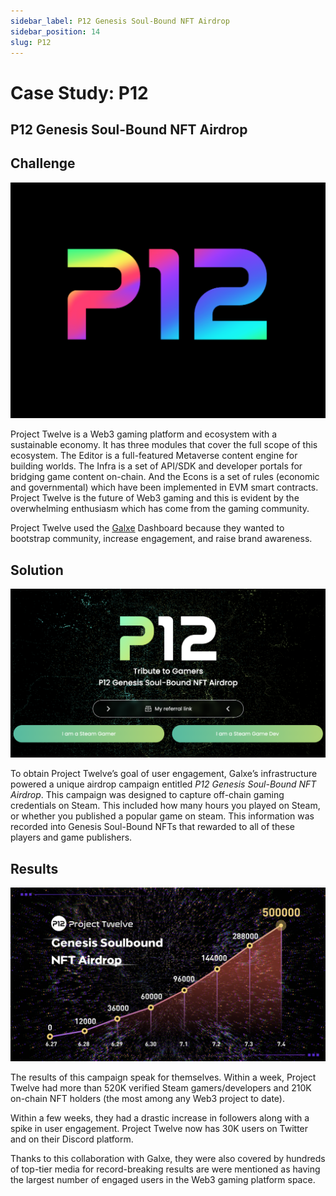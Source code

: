 ```yaml
---
sidebar_label: P12 Genesis Soul-Bound NFT Airdrop
sidebar_position: 14
slug: P12
---
```

# Case Study: P12

## P12 Genesis Soul-Bound NFT Airdrop

## Challenge

![Untitled](assets/p12-logo.png)

Project Twelve is a Web3 gaming platform and ecosystem with a sustainable economy. It has three modules that cover the full scope of this ecosystem. The Editor is a full-featured Metaverse content engine for building worlds. The Infra is a set of API/SDK and developer portals for bridging game content on-chain. And the Econs is a set of rules (economic and governmental) which have been implemented in EVM smart contracts. Project Twelve is the future of Web3 gaming and this is evident by the overwhelming enthusiasm which has come from the gaming community.

Project Twelve used the [Galxe](https://twitter.com/GalxeHQ) Dashboard because they wanted to bootstrap community, increase engagement, and raise brand awareness. 

## Solution

![Untitled](assets/p12-solution.png)

To obtain Project Twelve’s goal of user engagement, Galxe’s infrastructure powered a unique airdrop campaign entitled *P12 Genesis Soul-Bound NFT Airdrop*. This campaign was designed to capture off-chain gaming credentials on Steam. This included how many hours you played on Steam, or whether you published a popular game on steam. This information was recorded into Genesis Soul-Bound NFTs that rewarded to all of these players and game publishers.

## Results

![Untitled](assets/p12-result.png)

The results of this campaign speak for themselves. Within a week, Project Twelve had more than 520K verified Steam gamers/developers and 210K on-chain NFT holders (the most among any Web3 project to date).

Within a few weeks, they had a drastic increase in followers along with a spike in user engagement. Project Twelve now has 30K users on Twitter and on their Discord platform.

Thanks to this collaboration with Galxe, they were also covered by hundreds of top-tier media for record-breaking results are were mentioned as having the largest number of engaged users in the Web3 gaming platform space.